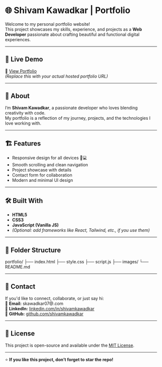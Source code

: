 # 🌐 Shivam Kawadkar | Portfolio

Welcome to my personal portfolio website!  
This project showcases my skills, experience, and projects as a **Web Developer** passionate about crafting beautiful and functional digital experiences.

---

## 🚀 Live Demo
🔗 [View Portfolio](https://shivam-kawadkar.github.io/Portfolio/)  
*(Replace this with your actual hosted portfolio URL)*

---

## 🧠 About
I’m **Shivam Kawadkar**, a passionate developer who loves blending creativity with code.  
My portfolio is a reflection of my journey, projects, and the technologies I love working with.

---

## 🏗️ Features
- Responsive design for all devices 📱💻  
- Smooth scrolling and clean navigation  
- Project showcase with details  
- Contact form for collaboration  
- Modern and minimal UI design  

---

## 🛠️ Built With
- **HTML5**
- **CSS3**
- **JavaScript (Vanilla JS)**
- *(Optional: add frameworks like React, Tailwind, etc., if you use them)*

---

## 📂 Folder Structure
portfolio/
├── index.html
├── style.css
├── script.js
├── images/
└── README.md

---

## 📧 Contact
If you'd like to connect, collaborate, or just say hi:  
📩 **Email:** skawadkar07@.com  
💼 **LinkedIn:** [linkedin.com/in/shivamkawadkar](https://linkedin.com/in/shivam-kawadkar)  
🐙 **GitHub:** [github.com/shivamkawadkar](https://github.com/Shivam-Kawadkar)

---

## 📜 License
This project is open-source and available under the [MIT License](LICENSE).

---

⭐ **If you like this project, don’t forget to star the repo!**
